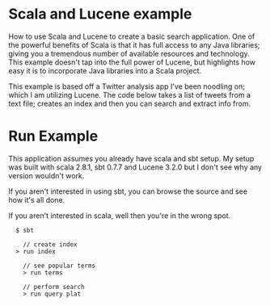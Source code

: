 
# Scala and Lucene example

How to use Scala and Lucene to create a basic search application. One of the powerful benefits of Scala is that it has full access to any Java libraries; giving you a tremendous number of available resources and technology. This example doesn't tap into the full power of Lucene, but highlights how easy it is to incorporate Java libraries into a Scala project.

This example is based off a Twitter analysis app I've been noodling on; which I am utilizing Lucene. The code below takes a list of tweets from a text file; creates an index and then you can search and extract info from.

# Run Example

This application assumes you already have scala and sbt setup. My setup was built with scala 2.8.1, sbt 0.7.7 and Lucene 3.2.0 but I don't see why any version wouldn't work.

If you aren't interested in using sbt, you can browse the source and see how it's all done.

If you aren't interested in scala, well then you're in the wrong spot.

```
  $ sbt

	// create index
  > run index

	// see popular terms
	> run terms
	
	// perform search
	> run query plat 
```
